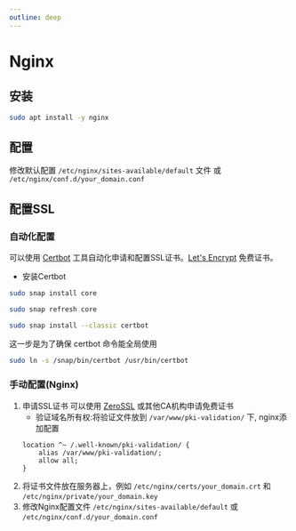 ```yaml
---
outline: deep
---
```


# Nginx

## 安装

```bash
sudo apt install -y nginx
```

## 配置

修改默认配置 `/etc/nginx/sites-available/default` 文件 或 `/etc/nginx/conf.d/your_domain.conf`

<!--@include: server_cfg.md{41,}-->

## 配置SSL

### 自动化配置

可以使用 [Certbot](https://certbot.eff.org/) 工具自动化申请和配置SSL证书。[Let's Encrypt](https://letsencrypt.org/) 免费证书。

- 安装Certbot

```bash
sudo snap install core
```

```bash
sudo snap refresh core
```

```bash
sudo snap install --classic certbot
```

这一步是为了确保 certbot 命令能全局使用

```bash
sudo ln -s /snap/bin/certbot /usr/bin/certbot
```

### 手动配置(Nginx)

1. 申请SSL证书 可以使用 [ZeroSSL](https://app.zerossl.com/certificate/new) 或其他CA机构申请免费证书
    - 验证域名所有权:将验证文件放到 `/var/www/pki-validation/` 下, nginx添加配置
    ```nginx
    location ^~ /.well-known/pki-validation/ {
        alias /var/www/pki-validation/;
        allow all;
    }
    ```
2. 将证书文件放在服务器上，例如 `/etc/nginx/certs/your_domain.crt` 和 `/etc/nginx/private/your_domain.key`
3. 修改Nginx配置文件 `/etc/nginx/sites-available/default` 或 `/etc/nginx/conf.d/your_domain.conf`

<!--@include: server_cfg.md{1,40}-->